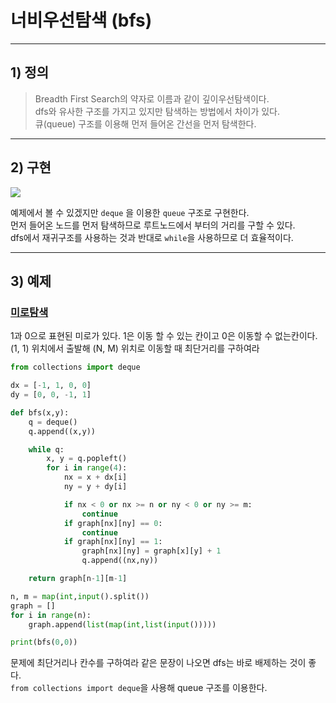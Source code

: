 # 너비우선탐색 (bfs)

-------------
## 1) 정의
> Breadth First Search의 약자로 이름과 같이 깊이우선탐색이다.  
> dfs와 유사한 구조를 가지고 있지만 탐색하는 방법에서 차이가 있다.   
> 큐(queue) 구조를 이용해 먼저 들어온 간선을 먼저 탐색한다.

-------------
## 2) 구현
<img src = "https://upload.wikimedia.org/wikipedia/commons/4/46/Animated_BFS.gif">

예제에서 볼 수 있겠지만 ```deque``` 을 이용한 ```queue``` 구조로 구현한다.      
먼저 들어온 노드를 먼저 탐색하므로 루트노드에서 부터의 거리를 구할 수 있다.   
dfs에서 재귀구조를 사용하는 것과 반대로 ```while```을 사용하므로 더 효율적이다.

-------------

## 3) 예제
### [미로탐색](https://www.acmicpc.net/problem/2178)

1과 0으로 표현된 미로가 있다. 1은 이동 할 수 있는 칸이고 0은 이동할 수 없는칸이다.
(1, 1) 위치에서 출발해 (N, M) 위치로 이동할 때 최단거리를 구하여라

```python
from collections import deque

dx = [-1, 1, 0, 0]
dy = [0, 0, -1, 1]

def bfs(x,y):
    q = deque()
    q.append((x,y))

    while q:
        x, y = q.popleft()
        for i in range(4):
            nx = x + dx[i]
            ny = y + dy[i]

            if nx < 0 or nx >= n or ny < 0 or ny >= m:
                continue
            if graph[nx][ny] == 0:
                continue
            if graph[nx][ny] == 1:
                graph[nx][ny] = graph[x][y] + 1
                q.append((nx,ny))

    return graph[n-1][m-1]

n, m = map(int,input().split())
graph = []
for i in range(n):
    graph.append(list(map(int,list(input()))))

print(bfs(0,0))
```

문제에 최단거리나 칸수를 구하여라 같은 문장이 나오면 dfs는 바로 배제하는 것이 좋다.   
```from collections import deque```을 사용해 queue 구조를 이용한다.
